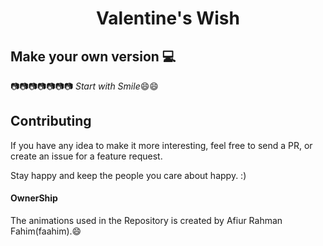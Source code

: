 <h1 align="center">
    Valentine's Wish
</h1>



## Make your own version :computer:

:camera::camera::camera::camera::camera::camera::camera:
*Start with Smile*:smile::smile:




## Contributing

If you have any idea to make it more interesting, feel free to send a PR, or create an issue for a feature request.

Stay happy and keep the people you care about happy. :)

#### OwnerShip
 The animations used in the Repository is created by Afiur Rahman Fahim(faahim).:smile:
